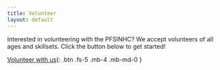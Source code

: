 ```yaml
---
title: Volunteer
layout: default
---
```


Interested in volunteering with the PFSINHC? We accept volunteers of all ages and skillsets. Click the button below to get started!

[Volunteer with us](https://docs.google.com/forms/d/e/1FAIpQLSc4YI7YLDibMNLm3mzalTtzAjybIE8e40ghh_0qms8alHiXDg/viewform?usp=preview){: .btn .fs-5 .mb-4 .mb-md-0 }



[Just the Docs]: https://just-the-docs.github.io/just-the-docs/
[GitHub Pages]: https://docs.github.com/en/pages
[README]: https://github.com/just-the-docs/just-the-docs-template/blob/main/README.md
[Jekyll]: https://jekyllrb.com
[GitHub Pages / Actions workflow]: https://github.blog/changelog/2022-07-27-github-pages-custom-github-actions-workflows-beta/
[use this template]: https://github.com/just-the-docs/just-the-docs-template/generate
